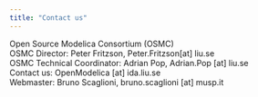```yaml
---
title: "Contact us"
---
```

<p>Open Source Modelica Consortium (OSMC)&nbsp;&nbsp;&nbsp;&nbsp;&nbsp;&nbsp;&nbsp;&nbsp;&nbsp;&nbsp;&nbsp;&nbsp;&nbsp;&nbsp;&nbsp;&nbsp;&nbsp;&nbsp;&nbsp;&nbsp;&nbsp;&nbsp;&nbsp;&nbsp;&nbsp;&nbsp;&nbsp;&nbsp;&nbsp;&nbsp; &nbsp;<br />OSMC Director: Peter Fritzson, Peter.Fritzson[at] liu.se&nbsp; <br />OSMC Technical Coordinator: Adrian Pop, Adrian.Pop [at] liu.se<br />Contact us: OpenModelica [at] ida.liu.se<br />Webmaster: Bruno Scaglioni, bruno.scaglioni [at] musp.it</p>